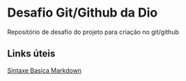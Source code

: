 # Desafio Git/Github da Dio
Repositório de desafio do projeto para criação no git/github

## Links úteis
[Sintaxe Basica Markdown](https://markdown.net.br/sintaxe-basica/)
